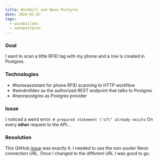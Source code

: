 ```yaml
---
title: Windmill and Neon Postgres
date: 2024-01-07
tags:
  - windmilldev
  - neonpostgres
---
```

### Goal
I want to scan a little RFID tag with my phone and a row is created in Postgres.

### Technologies
- #homeassistant for phone RFID scanning to HTTP workflow
- #windmilldev as the authorized REST endpoint that talks to Postgres
- #neonpostgres as Postgres provider

### Issue
I noticed a weird error:
`# prepared statement \"s7\" already exists`
On every **other** request to the API...

### Resolution
This GitHub [issue](https://github.com/prisma/prisma/issues/11643) was exactly it. I needed to use the non-pooler Neon connection URL. Once I changed to the different URL I was good to go.